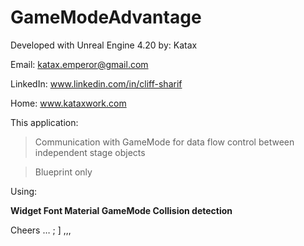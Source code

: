 # GameModeAdvantage
Developed with Unreal Engine 4.20 
by: Katax 



Email: katax.emperor@gmail.com 


LinkedIn: www.linkedin.com/in/cliff-sharif


Home: www.kataxwork.com





This application:



> Communication with GameMode for data flow control between independent stage objects


> Blueprint only



Using:<b>

Widget
Font Material
GameMode
Collision detection</b>

Cheers … ; ] ,,,
